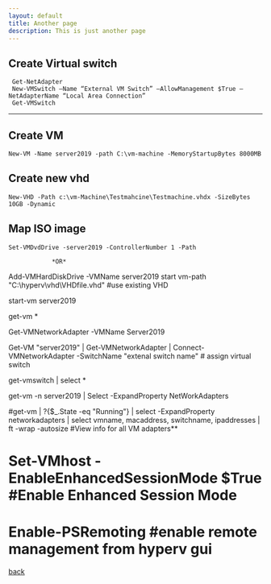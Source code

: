 ```yaml
---
layout: default
title: Another page
description: This is just another page
---
```


## Create Virtual switch


	 Get-NetAdapter 
	 New-VMSwitch –Name “External VM Switch” –AllowManagement $True –NetAdapterName “Local Area Connection” 
	 Get-VMSwitch 
---------------------------------------

## Create VM

	New-VM -Name server2019 -path C:\vm-machine -MemoryStartupBytes 8000MB 

## Create new vhd
 	New-VHD -Path c:\vm-Machine\Testmahcine\Testmachine.vhdx -SizeBytes 10GB -Dynamic 
## Map ISO image	
	Set-VMDvdDrive -server2019 -ControllerNumber 1 -Path 					

				*OR*

Add-VMHardDiskDrive -VMName server2019 start vm-path "C:\hyperv\vhd\VHDfile.vhd" 		#use existing VHD

start-vm server2019

get-vm *

Get-VMNetworkAdapter -VMName Server2019

Get-VM "server2019" | Get-VMNetworkAdapter | Connect-VMNetworkAdapter -SwitchName "extenal switch name"		# assign virtual switch

get-vmswitch | select *

get-vm -n server2019 | Select -ExpandProperty NetWorkAdapters

#get-vm | ?{$_.State -eq "Running"} | select -ExpandProperty networkadapters | select vmname, macaddress, switchname, ipaddresses | ft -wrap -autosize						#View info for all VM adapters**


# Set-VMhost -EnableEnhancedSessionMode $True						#Enable Enhanced Session Mode 

# Enable-PSRemoting 									#enable remote management from hyperv gui


[back](./)
